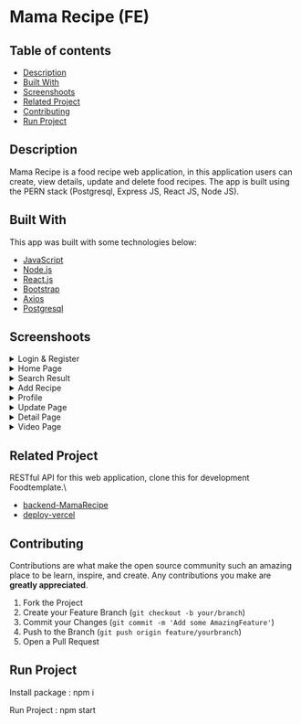 <h1>Mama Recipe (FE)</h1>

## Table of contents

- [Description](#Description)
- [Built With](#built-with)
- [Screenshoots](#screenshoots)
- [Related Project](#related-project)
- [Contributing](#contributing)
- [Run Project](#run-project)

## Description

Mama Recipe is a food recipe web application, in this application users can create, view details, update and delete food recipes. The app is built using the PERN stack (Postgresql, Express JS, React JS, Node JS).

## Built With

This app was built with some technologies below:

- [JavaScript](https://www.javascript.com/)
- [Node.js](https://nodejs.org/en/)
- [React.js](https://reactjs.org/)
- [Bootstrap](https://getbootstrap.com/)
- [Axios](https://axios-http.com/)
- [Postgresql](https://www.postgresql.org/)

## Screenshoots

<details>
  <summary>
    Login & Register
  </summary>
<img src="/src/assets/screenshoots/Login.png" alt="Login Page" />
<img src="/src/assets/screenshoots/Register.png" alt="Register Page" />
</details>

<details>
  <summary>
    Home Page
  </summary>
<img src="/src/assets/screenshoots/Landing Page.png" alt="Home" />
</details>

<details>
  <summary>
   Search Result
  </summary>
<img src="/src/assets/screenshoots/Search.png" alt="Search" />
</details>

<details>
  <summary>
   Add Recipe
  </summary>
<img src="/src/assets/screenshoots/Add Recipe.png" alt="Add Recipe" />
</details>

<details>
  <summary>
    Profile
  </summary>
<img src="/src/assets/screenshoots/Profile.png" alt="Profile" />
</details>

<details>
  <summary>
   Update Page
  </summary>
<img src="/src/assets/screenshoots/Update Profile.png" alt="update" />
</details>

<details>
  <summary>
   Detail Page
  </summary>
<img src="/src/assets/screenshoots/Detail Page.png" alt="detail" />
</details>

<details>
  <summary>
  Video Page
  </summary>
<img src="/src/assets/screenshoots/Video Page.png" alt="update" />
</details>

## Related Project

RESTful API for this web application, clone this for development Foodtemplate.\

- [backend-MamaRecipe](https://github.com/rezafauzanakbar/food_recipes)
- [deploy-vercel](https://frontend-food-recipes.vercel.app/)

## Contributing

Contributions are what make the open source community such an amazing place to be learn, inspire, and create. Any contributions you make are **greatly appreciated**.

1. Fork the Project
2. Create your Feature Branch (`git checkout -b your/branch`)
3. Commit your Changes (`git commit -m 'Add some AmazingFeature'`)
4. Push to the Branch (`git push origin feature/yourbranch`)
5. Open a Pull Request

## Run Project

Install package : npm i

Run Project : npm start
